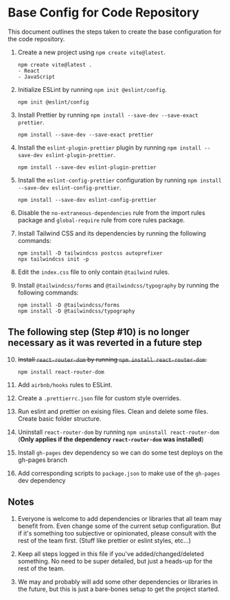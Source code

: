 # Base Config for Code Repository

This document outlines the steps taken to create the base configuration for the code repository.

1. Create a new project using `npm create vite@latest`.

   ```
   npm create vite@latest .
   - React
   - JavaScript
   ```

2. Initialize ESLint by running `npm init @eslint/config`.

   ```
   npm init @eslint/config
   ```

3. Install Prettier by running `npm install --save-dev --save-exact prettier`.

   ```
   npm install --save-dev --save-exact prettier
   ```

4. Install the `eslint-plugin-prettier` plugin by running `npm install --save-dev eslint-plugin-prettier`.

   ```
   npm install --save-dev eslint-plugin-prettier
   ```

5. Install the `eslint-config-prettier` configuration by running `npm install --save-dev eslint-config-prettier`.

   ```
   npm install --save-dev eslint-config-prettier
   ```

6. Disable the `no-extraneous-dependencies` rule from the import rules package and `global-require` rule from core rules package.

7. Install Tailwind CSS and its dependencies by running the following commands:

   ```
   npm install -D tailwindcss postcss autoprefixer
   npx tailwindcss init -p
   ```

8. Edit the `index.css` file to only contain `@tailwind` rules.

9. Install `@tailwindcss/forms` and `@tailwindcss/typography` by running the following commands:

   ```
   npm install -D @tailwindcss/forms
   npm install -D @tailwindcss/typography
   ```

## The following step (Step #10) is no longer necessary as it was reverted in a future step

10. ~~Install `react-router-dom` by running `npm install react-router-dom`.~~

    ```
    npm install react-router-dom
    ```

11. Add `airbnb/hooks` rules to ESLint.

12. Create a `.prettierrc.json` file for custom style overrides.

13. Run eslint and prettier on exising files. Clean and delete some files. Create basic folder structure.

14. Uninstall `react-router-dom` by running `npm uninstall react-router-dom` (**Only applies if the dependency `react-router-dom` was installed**)

15. Install `gh-pages` dev dependency so we can do some test deploys on the gh-pages branch

16. Add corresponding scripts to `package.json` to make use of the `gh-pages` dev dependency

## Notes

1. Everyone is welcome to add dependencies or libraries that all team may benefit from. Even change some of the current setup configuration. But if it's something too subjective or opinionated, please consult with the rest of the team first. (Stuff like prettier or eslint styles, etc...)

2. Keep all steps logged in this file if you've added/changed/deleted something. No need to be super detailed, but just a heads-up for the rest of the team.

3. We may and probably will add some other dependencies or libraries in the future, but this is just a bare-bones setup to get the project started.
